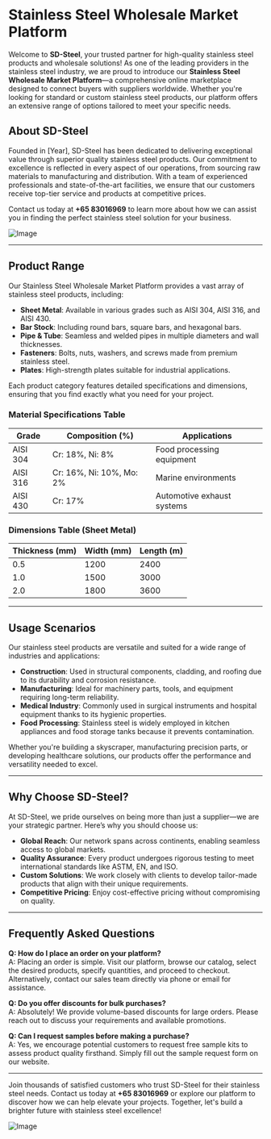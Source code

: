 # Stainless Steel Wholesale Market Platform

Welcome to **SD-Steel**, your trusted partner for high-quality stainless steel products and wholesale solutions! As one of the leading providers in the stainless steel industry, we are proud to introduce our **Stainless Steel Wholesale Market Platform**—a comprehensive online marketplace designed to connect buyers with suppliers worldwide. Whether you're looking for standard or custom stainless steel products, our platform offers an extensive range of options tailored to meet your specific needs.

## About SD-Steel

Founded in [Year], SD-Steel has been dedicated to delivering exceptional value through superior quality stainless steel products. Our commitment to excellence is reflected in every aspect of our operations, from sourcing raw materials to manufacturing and distribution. With a team of experienced professionals and state-of-the-art facilities, we ensure that our customers receive top-tier service and products at competitive prices.

Contact us today at **+65 83016969** to learn more about how we can assist you in finding the perfect stainless steel solution for your business.

![Image](https://github.com/user-attachments/assets/2567258e-e124-4816-932d-1809bd27ef0b)

---

## Product Range

Our Stainless Steel Wholesale Market Platform provides a vast array of stainless steel products, including:

- **Sheet Metal**: Available in various grades such as AISI 304, AISI 316, and AISI 430.
- **Bar Stock**: Including round bars, square bars, and hexagonal bars.
- **Pipe & Tube**: Seamless and welded pipes in multiple diameters and wall thicknesses.
- **Fasteners**: Bolts, nuts, washers, and screws made from premium stainless steel.
- **Plates**: High-strength plates suitable for industrial applications.

Each product category features detailed specifications and dimensions, ensuring that you find exactly what you need for your project.

### Material Specifications Table

| Grade       | Composition (%)           | Applications                          |
|-------------|---------------------------|---------------------------------------|
| AISI 304    | Cr: 18%, Ni: 8%            | Food processing equipment             |
| AISI 316    | Cr: 16%, Ni: 10%, Mo: 2%   | Marine environments                   |
| AISI 430    | Cr: 17%                   | Automotive exhaust systems            |

### Dimensions Table (Sheet Metal)

| Thickness (mm) | Width (mm) | Length (m) |
|----------------|------------|------------|
| 0.5            | 1200       | 2400       |
| 1.0            | 1500       | 3000       |
| 2.0            | 1800       | 3600       |

---

## Usage Scenarios

Our stainless steel products are versatile and suited for a wide range of industries and applications:

- **Construction**: Used in structural components, cladding, and roofing due to its durability and corrosion resistance.
- **Manufacturing**: Ideal for machinery parts, tools, and equipment requiring long-term reliability.
- **Medical Industry**: Commonly used in surgical instruments and hospital equipment thanks to its hygienic properties.
- **Food Processing**: Stainless steel is widely employed in kitchen appliances and food storage tanks because it prevents contamination.

Whether you're building a skyscraper, manufacturing precision parts, or developing healthcare solutions, our products offer the performance and versatility needed to excel.

---

## Why Choose SD-Steel?

At SD-Steel, we pride ourselves on being more than just a supplier—we are your strategic partner. Here’s why you should choose us:

- **Global Reach**: Our network spans across continents, enabling seamless access to global markets.
- **Quality Assurance**: Every product undergoes rigorous testing to meet international standards like ASTM, EN, and ISO.
- **Custom Solutions**: We work closely with clients to develop tailor-made products that align with their unique requirements.
- **Competitive Pricing**: Enjoy cost-effective pricing without compromising on quality.

---

## Frequently Asked Questions

**Q: How do I place an order on your platform?**  
A: Placing an order is simple. Visit our platform, browse our catalog, select the desired products, specify quantities, and proceed to checkout. Alternatively, contact our sales team directly via phone or email for assistance.

**Q: Do you offer discounts for bulk purchases?**  
A: Absolutely! We provide volume-based discounts for large orders. Please reach out to discuss your requirements and available promotions.

**Q: Can I request samples before making a purchase?**  
A: Yes, we encourage potential customers to request free sample kits to assess product quality firsthand. Simply fill out the sample request form on our website.

---

Join thousands of satisfied customers who trust SD-Steel for their stainless steel needs. Contact us today at **+65 83016969** or explore our platform to discover how we can help elevate your projects. Together, let's build a brighter future with stainless steel excellence!

![Image](https://github.com/user-attachments/assets/2567258e-e124-4816-932d-1809bd27ef0b)